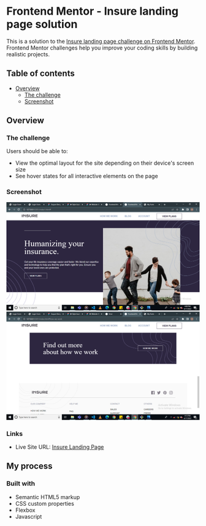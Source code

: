 # Frontend Mentor - Insure landing page solution

This is a solution to the [Insure landing page challenge on Frontend Mentor](https://www.frontendmentor.io/challenges/insure-landing-page-uTU68JV8). Frontend Mentor challenges help you improve your coding skills by building realistic projects.

## Table of contents

- [Overview](#overview)
  - [The challenge](#the-challenge)
  - [Screenshot](#screenshot)

## Overview

### The challenge

Users should be able to:

- View the optimal layout for the site depending on their device's screen size
- See hover states for all interactive elements on the page

### Screenshot

![](images/insure.png)
![](images/insure1.png)

### Links

- Live Site URL: [Insure Landing Page ](https://insureee.netlify.app/)

## My process

### Built with

- Semantic HTML5 markup
- CSS custom properties
- Flexbox
- Javascript

